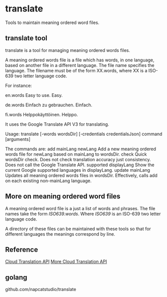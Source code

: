 # translate

Tools to maintain meaning ordered word files.

## translate tool

translate is a tool for managing meaning ordered words files.

A meaning ordered words file is a file which has words, in one language,
based on another file in a different language.  The file name specifies the
language.  The filename must be of the form XX.words, where XX is a ISO-639
two letter language code.

For instance:

en.words
Easy to use.
Easy.

de.words
Einfach zu gebrauchen.
Einfach.

fi.words
Helppokäyttöinen.
Helppo.

It uses the Google Translate API V3 for translating.

Usage:
	translate [-words wordsDir] [-credentials credentialsJson] command [arguments]

The commands are:
	add mainLang newLang
	  Add a new meaning ordered words file for newLang based on mainLang to
	  wordsDir.
	check
	  Quick wordsDir check.  Does not check translation accuracy just
	  consistency.  Does not call the Google Translate API.
	supported displayLang
	  Show the current Google supported languages in displayLang.
	update mainLang
	  Updates all meaning ordered words files in wordsDir.  Effectively,
	  calls add on each existing non-mainLang language.

## More on meaning ordered word files

A meaning ordered word file is a just a list of words and phrases.  The file
names take the form *ISO639.words*.  Where *ISO639* is an ISO-639 two letter language code.

A directory of these files can be maintained with these tools so that for different languages the meanings correspond by line.

## Reference

[Cloud Translation API](https://pkg.go.dev/cloud.google.com/go/translate/apiv3)
[More Cloud Translation API](https://pkg.go.dev/google.golang.org/genproto/googleapis/cloud/translate/v3)

## golang

github.com/napcatstudio/translate